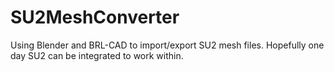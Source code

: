 # SU2MeshConverter
Using Blender and BRL-CAD to import/export SU2 mesh files. Hopefully one day SU2 can be integrated to work within. 
